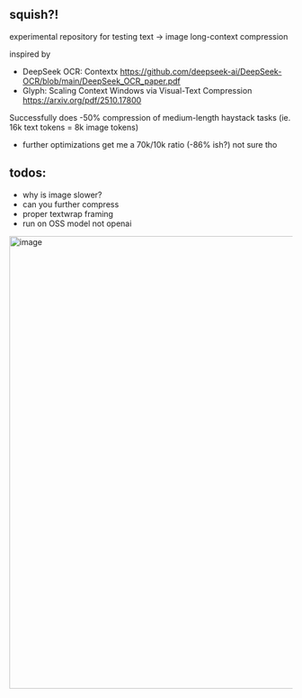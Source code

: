 ## squish?! 

experimental repository for testing text -> image long-context compression

inspired by 
- DeepSeek OCR: Contextx https://github.com/deepseek-ai/DeepSeek-OCR/blob/main/DeepSeek_OCR_paper.pdf
- Glyph: Scaling Context Windows via Visual-Text Compression https://arxiv.org/pdf/2510.17800 

Successfully does -50% compression of medium-length haystack tasks (ie. 16k text tokens = 8k image tokens)
  - further optimizations get me a 70k/10k ratio (-86% ish?) not sure tho

## todos:
- why is image slower?
- can you further compress
- proper textwrap framing
- run on OSS model not openai

<img width="860" height="804" alt="image" src="https://github.com/user-attachments/assets/3c0b551f-cfe5-49eb-a0cc-b6372aef0089" />
